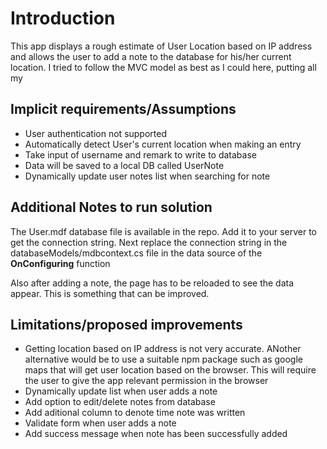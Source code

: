 
# Introduction 

This app displays a rough estimate of User Location based on IP address and allows the user to add a note to the database for his/her current location. I tried to follow the MVC model as best as I could here, putting all my 


## Implicit requirements/Assumptions

* User authentication not supported
* Automatically detect User's current location when making an entry
* Take input of username and remark to write to database
* Data will be saved to a local DB called UserNote
* Dynamically update user notes list when searching for note

## Additional Notes to run solution

The User.mdf database file is available in the repo. Add it to your server to get the connection string. Next replace the connection string in the databaseModels/mdbcontext.cs file in the data source of the **OnConfiguring** function

Also after adding a note, the page has to be reloaded to see the data appear. This is something that can be improved.

## Limitations/proposed improvements

* Getting location based on IP address is not very accurate. ANother alternative would be to use a suitable
  npm package such as google maps that will get user location based on the browser. This will require the user 
  to give the app relevant permission in the browser
* Dynamically update list when user adds a note
* Add option to edit/delete notes from database
* Add aditional column to denote time note was written
* Validate form when user adds a note
* Add success message when note has been successfully added
